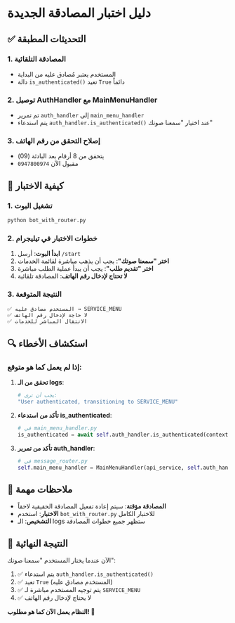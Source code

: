 # دليل اختبار المصادقة الجديدة

## ✅ التحديثات المطبقة

### 1. **المصادقة التلقائية**
- المستخدم يعتبر مُصادق عليه من البداية
- دالة `is_authenticated()` تعيد `True` دائماً

### 2. **توصيل AuthHandler مع MainMenuHandler**
- تم تمرير `auth_handler` إلى `main_menu_handler`
- يتم استدعاء `auth_handler.is_authenticated()` عند اختيار "سمعنا صوتك"

### 3. **إصلاح التحقق من رقم الهاتف**
- يتحقق من 8 أرقام بعد البادئة (09)
- `0947800974` مقبول الآن

## 🧪 كيفية الاختبار

### 1. **تشغيل البوت**
```bash
python bot_with_router.py
```

### 2. **خطوات الاختبار في تيليجرام**

1. **ابدأ البوت**: أرسل `/start`
2. **اختر "سمعنا صوتك"**: يجب أن يذهب مباشرة لقائمة الخدمات
3. **اختر "تقديم طلب"**: يجب أن يبدأ عملية الطلب مباشرة
4. **لا تحتاج لإدخال رقم الهاتف**: المصادقة تلقائية

### 3. **النتيجة المتوقعة**

```
✅ المستخدم مصادق عليه → SERVICE_MENU
✅ لا حاجة لإدخال رقم الهاتف
✅ الانتقال المباشر للخدمات
```

## 🔍 استكشاف الأخطاء

### إذا لم يعمل كما هو متوقع:

1. **تحقق من الـ logs**:
   ```bash
   # يجب أن ترى:
   "User authenticated, transitioning to SERVICE_MENU"
   ```

2. **تأكد من استدعاء is_authenticated**:
   ```python
   # في main_menu_handler.py
   is_authenticated = await self.auth_handler.is_authenticated(context)
   ```

3. **تأكد من تمرير auth_handler**:
   ```python
   # في message_router.py
   self.main_menu_handler = MainMenuHandler(api_service, self.auth_handler)
   ```

## 📝 ملاحظات مهمة

- **المصادقة مؤقتة**: سيتم إعادة تفعيل المصادقة الحقيقية لاحقاً
- **الاختبار**: استخدم `bot_with_router.py` للاختبار الكامل
- **التشخيص**: الـ logs ستظهر جميع خطوات المصادقة

## 🚀 النتيجة النهائية

الآن عندما يختار المستخدم "سمعنا صوتك":
1. ✅ يتم استدعاء `auth_handler.is_authenticated()`
2. ✅ تعيد `True` (المستخدم مصادق عليه)
3. ✅ يتم توجيه المستخدم مباشرة لـ `SERVICE_MENU`
4. ✅ لا يحتاج لإدخال رقم الهاتف

**النظام يعمل الآن كما هو مطلوب! 🎉**